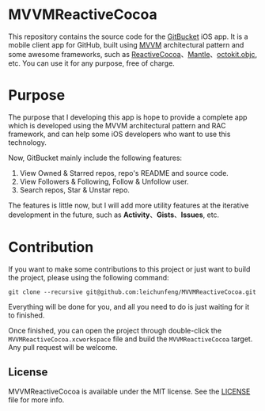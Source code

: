 # MVVMReactiveCocoa

This repository contains the source code for the [GitBucket](https://itunes.apple.com/cn/app/id961330940?mt=8) iOS app. It is a mobile client app for GitHub, built using [MVVM](http://en.wikipedia.org/wiki/Model_View_ViewModel) architectural pattern and some awesome frameworks, such as [ReactiveCocoa](https://github.com/ReactiveCocoa/ReactiveCocoa)、[Mantle](https://github.com/MantleFramework/Mantle)、[octokit.objc](https://github.com/octokit/octokit.objc), etc. You can use it for any purpose, free of charge.

# Purpose

The purpose that I developing this app is hope to provide a complete app which is developed using the MVVM architectural pattern and RAC framework, and can help some iOS developers who want to use this technology.

Now, GitBucket mainly include the following features:

1. View Owned & Starred repos, repo's README and source code.
2. View Followers & Following, Follow & Unfollow user.
3. Search repos, Star & Unstar repo.

The features is little now, but I will add more utility features at the iterative development in the future, such as **Activity**、**Gists**、**Issues**, etc.

# Contribution

If you want to make some contributions to this project or just want to build the project, please using the following command:

```
git clone --recursive git@github.com:leichunfeng/MVVMReactiveCocoa.git
```

Everything will be done for you, and all you need to do is just waiting for it to finished. 

Once finished, you can open the project through double-click the `MVVMReactiveCocoa.xcworkspace` file and build the `MVVMReactiveCocoa` target. Any pull request will be welcome.

## License

MVVMReactiveCocoa is available under the MIT license. See the [LICENSE](LICENSE) file for more info.
